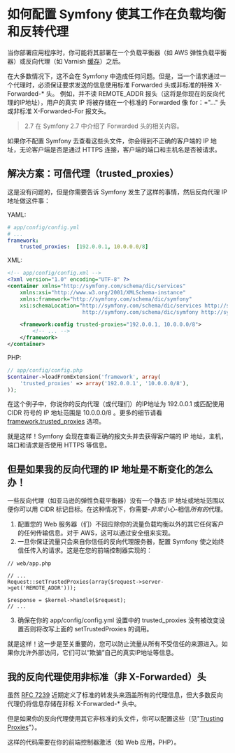 # 如何配置 Symfony 使其工作在负载均衡和反转代理 

当你部署应用程序时，你可能将其部署在一个负载平衡器（如 AWS 弹性负载平衡器）或反向代理（如 Varnish [缓存](http://symfony.com/doc/current/book/http_cache.html)）之后。  

在大多数情况下，这不会在 Symfony 中造成任何问题。但是，当一个请求通过一个代理时，必须保证要求发送的信息使用标准 Forwarded 头或非标准的特殊 X-Forwarded-* 头。 例如，并不读 REMOTE_ADDR 报头（这将是你现在的反向代理的IP地址），用户的真实 IP 将被存储在一个标准的 Forwarded 像 for：="..." 头或非标准 X-Forwarded-For 报文头。
 
> 2.7 在 Symfony 2.7 中介绍了 Forwarded 头的相关内容。

如果你不配置 Symfony 去查看这些头文件，你会得到不正确的客户端的 IP 地址，无论客户端是否是通过 HTTPS 连接，客户端的端口和主机名是否被请求。  

## 解决方案：可信代理（trusted_proxies）

这是没有问题的，但是你需要告诉 Symfony 发生了这样的事情，然后反向代理 IP 地址做这件事：  

YAML:

```YAML
# app/config/config.yml
# ...
framework:
    trusted_proxies:  [192.0.0.1, 10.0.0.0/8]
```

XML:
```XML
<!-- app/config/config.xml -->
<?xml version="1.0" encoding="UTF-8" ?>
<container xmlns="http://symfony.com/schema/dic/services"
    xmlns:xsi="http://www.w3.org/2001/XMLSchema-instance"
    xmlns:framework="http://symfony.com/schema/dic/symfony"
    xsi:schemaLocation="http://symfony.com/schema/dic/services http://symfony.com/schema/dic/services/services-1.0.xsd
                        http://symfony.com/schema/dic/symfony http://symfony.com/schema/dic/symfony/symfony-1.0.xsd">

    <framework:config trusted-proxies="192.0.0.1, 10.0.0.0/8">
        <!-- ... -->
    </framework>
</container>
```

PHP:

```PHP
// app/config/config.php
$container->loadFromExtension('framework', array(
    'trusted_proxies' => array('192.0.0.1', '10.0.0.0/8'),
));
```

在这个例子中，你说你的反向代理（或代理们）的IP地址为 192.0.0.1 或匹配使用 CIDR 符号的 IP 地址范围是 10.0.0.0/8 。更多的细节请看 [framework.trusted_proxies](http://symfony.com/doc/current/reference/configuration/framework.html#reference-framework-trusted-proxies) 选项。

就是这样！Symfony 会现在查看正确的报文头并去获得客户端的 IP 地址，主机，端口和请求是否使用 HTTPS 等信息。  

## 但是如果我的反向代理的 IP 地址是不断变化的怎么办！

一些反向代理（如亚马逊的弹性负载平衡器）没有一个静态 IP 地址或地址范围以便你可以用 CIDR 标记目标。在这种情况下，你需要-*非常小心*-相信*所有的*代理。

1. 配置您的 Web 服务器（们）不回应除你的流量负载均衡以外的其它任何客户的任何传输信息。对于 AWS，这可以通过安全组来实现。
2. 一旦你保证流量只会来自你信任的反向代理服务器，配置 Symfony 使之始终信任传入的请求。这是在您的前端控制器实现的： 

```
// web/app.php

// ...
Request::setTrustedProxies(array($request->server->get('REMOTE_ADDR')));

$response = $kernel->handle($request);
// ...
```

3. 确保在你的 app/config/config.yml 设置中的 trusted_proxies 没有被改变设置否则将改写上面的 setTrustedProxies 的调用。  

就是这样！这一步是至关重要的，您可以防止流量从所有不受信任的来源进入。如果你允许外部访问，它们可以“欺骗”自己的真实IP地址等信息。  

## 我的反向代理使用非标准（非 X-Forwarded）头

虽然 [RFC 7239](http://tools.ietf.org/html/rfc7239) 近期定义了标准的转发头来涵盖所有的代理信息，但大多数反向代理仍将信息存储在非标 X-Forwarded-* 头中。  

但是如果你的反向代理使用其它非标准的头文件，你可以配置这些（见"[Trusting Proxies](http://symfony.com/doc/current/components/http_foundation/trusting_proxies.html)"）。  

这样的代码需要在你的前端控制器激活（如 Web 应用，PHP）。